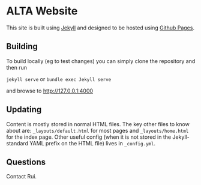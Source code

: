 # ALTA Website

This site is built using [Jekyll](http://jekyllrb.com) and designed to be hosted using [Github Pages](https://pages.github.com/).

## Building

To build locally (eg to test changes) you can simply clone the repository and then run

`jekyll serve` or `bundle exec Jekyll serve`

and browse to http://127.0.0.1:4000


## Updating

Content is mostly stored in normal HTML files. The key other files to know about are: `_layouts/default.html` for most pages and `_layouts/home.html` for the index page. Other useful config (when it is not stored in the Jekyll-standard YAML prefix on the HTML file) lives in `_config.yml`.

## Questions

Contact Rui. 